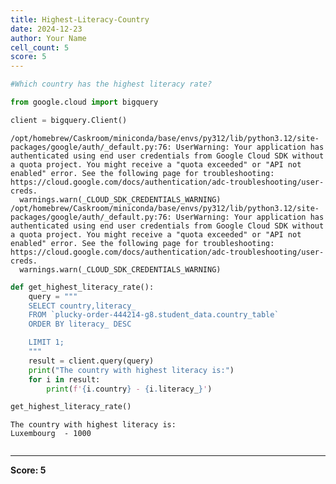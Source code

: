 ```yaml
---
title: Highest-Literacy-Country
date: 2024-12-23
author: Your Name
cell_count: 5
score: 5
---
```


```python
#Which country has the highest literacy rate?
```


```python
from google.cloud import bigquery
```


```python
client = bigquery.Client()
```

    /opt/homebrew/Caskroom/miniconda/base/envs/py312/lib/python3.12/site-packages/google/auth/_default.py:76: UserWarning: Your application has authenticated using end user credentials from Google Cloud SDK without a quota project. You might receive a "quota exceeded" or "API not enabled" error. See the following page for troubleshooting: https://cloud.google.com/docs/authentication/adc-troubleshooting/user-creds. 
      warnings.warn(_CLOUD_SDK_CREDENTIALS_WARNING)
    /opt/homebrew/Caskroom/miniconda/base/envs/py312/lib/python3.12/site-packages/google/auth/_default.py:76: UserWarning: Your application has authenticated using end user credentials from Google Cloud SDK without a quota project. You might receive a "quota exceeded" or "API not enabled" error. See the following page for troubleshooting: https://cloud.google.com/docs/authentication/adc-troubleshooting/user-creds. 
      warnings.warn(_CLOUD_SDK_CREDENTIALS_WARNING)



```python
def get_highest_literacy_rate():
    query = """
    SELECT country,literacy_ 
    FROM `plucky-order-444214-g8.student_data.country_table`
    ORDER BY literacy_ DESC

    LIMIT 1;
    """
    result = client.query(query)
    print("The country with highest literacy is:")
    for i in result:
        print(f'{i.country} - {i.literacy_}')

get_highest_literacy_rate()
```

    The country with highest literacy is:
    Luxembourg  - 1000



```python

```


---
**Score: 5**
